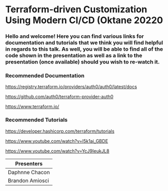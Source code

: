 # Terraform-driven Customization Using Modern CI/CD (Oktane 20220


### Hello and welcome! Here you can find various links for documentation and tutorials that we think you will find helpful in regards to this talk. As well, you will be able to find all of the code shown in the presentation as well as a link to the presentation (once available) should you wish to re-watch it. 

### Recommended Documentation
https://registry.terraform.io/providers/auth0/auth0/latest/docs 

https://github.com/auth0/terraform-provider-auth0 

https://www.terraform.io/  


### Recommended Tutorials
https://developer.hashicorp.com/terraform/tutorials

https://www.youtube.com/watch?v=l5k1ai_GBDE

https://www.youtube.com/watch?v=YcJ9IeukJL8





| Presenters | 
| -- |
| Daphnne Chacon |
| Brandon Amiosci |
